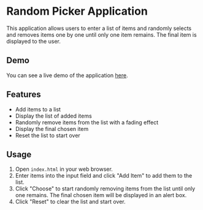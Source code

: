 # Random Picker Application

This application allows users to enter a list of items and randomly selects and removes items one by one until only one item remains. The final item is displayed to the user.

## Demo
You can see a live demo of the application [here](https://MKozubski.github.io).

## Features
- Add items to a list
- Display the list of added items
- Randomly remove items from the list with a fading effect
- Display the final chosen item
- Reset the list to start over

## Usage
1. Open `index.html` in your web browser.
2. Enter items into the input field and click "Add Item" to add them to the list.
3. Click "Choose" to start randomly removing items from the list until only one remains. The final chosen item will be displayed in an alert box.
4. Click "Reset" to clear the list and start over.
